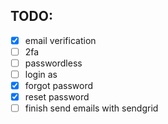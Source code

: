 ## TODO:

- [x] email verification 
- [ ] 2fa
- [ ] passwordless
- [ ] login as
- [x] forgot password
- [x] reset password
- [ ] finish send emails with sendgrid